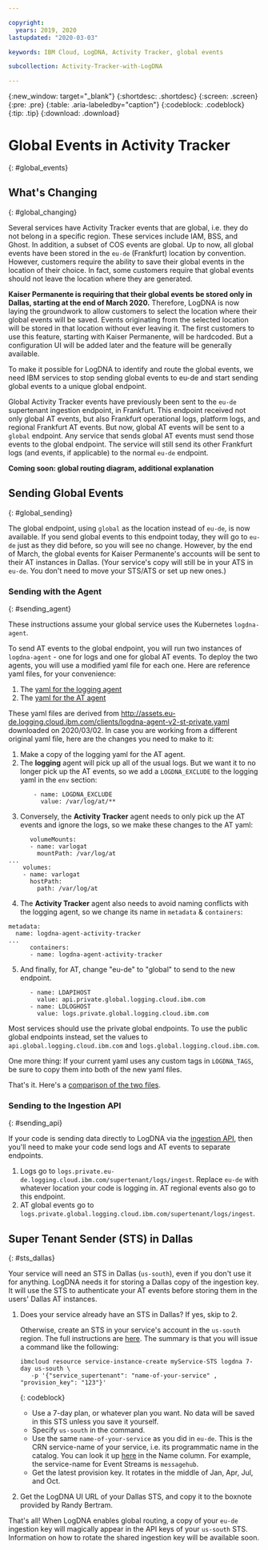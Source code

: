 ```yaml
---

copyright:
  years: 2019, 2020
lastupdated: "2020-03-03"

keywords: IBM Cloud, LogDNA, Activity Tracker, global events

subcollection: Activity-Tracker-with-LogDNA

---
```


{:new_window: target="_blank"}
{:shortdesc: .shortdesc}
{:screen: .screen}
{:pre: .pre}
{:table: .aria-labeledby="caption"}
{:codeblock: .codeblock}
{:tip: .tip}
{:download: .download}

# Global Events in Activity Tracker
{: #global_events}

## What's Changing
{: #global_changing}

Several services have Activity Tracker events that are global, i.e. they do not belong in a specific region. These services include IAM, BSS, and Ghost. In addition, a subset of COS events are global.
Up to now, all global events have been stored in the `eu-de` (Frankfurt) location by convention.
However, customers require the ability to save their global events in the location of their choice.
In fact, some customers require that global events should not leave the location where they are generated.

**Kaiser Permanente is requiring that their global events be stored only in Dallas, starting at the end of March 2020.**
Therefore, LogDNA is now laying the groundwork to allow customers to select the location where their global events will be saved.
Events originating from the selected location will be stored in that location without ever leaving it.
The first customers to use this feature, starting with Kaiser Permanente, will be hardcoded. But a configuration UI will be added later and the feature will be generally available.

To make it possible for LogDNA to identify and route the global events, we need IBM services to stop sending global events to eu-de and start sending global events to a unique global endpoint.

Global Activity Tracker events have previously been sent to the `eu-de` supertenant ingestion endpoint, in Frankfurt. This endpoint received not only global AT events, but also Frankfurt operational logs, platform logs, and regional Frankfurt AT events. But now, global AT events will be sent to a `global` endpoint. Any service that sends global AT events must send those events to the global endpoint. The service will still send its other Frankfurt logs (and events, if applicable) to the normal `eu-de` endpoint.

**Coming soon: global routing diagram, additional explanation**

## Sending Global Events
{: #global_sending}

The global endpoint, using `global` as the location instead of `eu-de`, is now available. If you send global events to this endpoint today, they will go to `eu-de` just as they did before, so you will see no change. However, by the end of March, the global events for Kaiser Permanente's accounts will be sent to their AT instances in Dallas. (Your service's copy will still be in your ATS in `eu-de`. You don't need to move your STS/ATS or set up new ones.)

### Sending with the Agent
{: #sending_agent}

These instructions assume your global service uses the Kubernetes `logdna-agent`.

To send AT events to the global endpoint, you will run two instances of `logdna-agent` - one for logs and one for global AT events. To deploy the two agents, you will use a modified yaml file for each one. Here are reference yaml files, for your convenience:
1. The [yaml for the logging agent](https://github.ibm.com/rbertram/scratch/blob/master/logdna-doc-files/logdna-agent-v2-st-private.yaml)
2. The [yaml for the AT agent](https://github.ibm.com/rbertram/scratch/blob/master/logdna-doc-files/logdna-at-agent-v2-st-private.yaml)

These yaml files are derived from http://assets.eu-de.logging.cloud.ibm.com/clients/logdna-agent-v2-st-private.yaml downloaded on 2020/03/02. In case you are working from a different original yaml file, here are the changes you need to make to it:

1. Make a copy of the logging yaml for the AT agent.
2. The **logging** agent will pick up all of the usual logs. But we want it to no longer pick up the AT events, so we add a `LOGDNA_EXCLUDE` to the logging yaml in the `env` section:
  ```
         - name: LOGDNA_EXCLUDE
           value: /var/log/at/**
  ```
3. Conversely, the **Activity Tracker** agent needs to only pick up the AT events and ignore the logs, so we make these changes to the AT yaml:
  ```
        volumeMounts:
        - name: varlogat
          mountPath: /var/log/at
  ...
      volumes:
      - name: varlogat
        hostPath:
          path: /var/log/at
  ```
4. The **Activity Tracker** agent also needs to avoid naming conflicts with the logging agent, so we change its name in `metadata` & `containers`:
  ```
  metadata:
    name: logdna-agent-activity-tracker
  ...
        containers:
        - name: logdna-agent-activity-tracker
  ```
5. And finally, for AT, change "eu-de" to "global" to send to the new endpoint.
  ```
        - name: LDAPIHOST
          value: api.private.global.logging.cloud.ibm.com
        - name: LDLOGHOST
          value: logs.private.global.logging.cloud.ibm.com
  ```
  Most services should use the private global endpoints. To use the public global endpoints instead, set the values to `api.global.logging.cloud.ibm.com` and `logs.global.logging.cloud.ibm.com`.
  
One more thing: If your current yaml uses any custom tags in `LOGDNA_TAGS`, be sure to copy them into both of the new yaml files.

That's it. Here's a [comparison of the two files](https://github.ibm.com/rbertram/scratch/blob/master/logdna-doc-files/yaml-compare.png).


### Sending to the Ingestion API
{: #sending_api}

If your code is sending data directly to LogDNA via the [ingestion API](https://docs.logdna.com/reference#api), then you'll need to make your code send logs and AT events to separate endpoints.

1. Logs go to `logs.private.eu-de.logging.cloud.ibm.com/supertenant/logs/ingest`. Replace `eu-de` with whatever location your code is logging in. AT regional events also go to this endpoint.
2. AT global events go to `logs.private.global.logging.cloud.ibm.com/supertenant/logs/ingest`.

## Super Tenant Sender (STS) in Dallas
{: #sts_dallas}

Your service will need an STS in Dallas (`us-south`), even if you don't use it for anything. LogDNA needs it for storing a Dallas copy of the ingestion key. It will use the STS to authenticate your AT events before storing them in the users' Dallas AT instances.

1. Does your service already have an STS in Dallas? If yes, skip to 2.

    Otherwise, create an STS in your service's account in the `us-south` region. The full instructions are [here](/docs/services/Activity-Tracker-with-LogDNA/ibm-internal-only?topic=Activity-Tracker-with-LogDNA-enable_st#STS). The summary is that you will issue a command like the following:
    
    ```
    ibmcloud resource service-instance-create myService-STS logdna 7-day us-south \
       -p '{"service_supertenant": "name-of-your-service" , "provision_key": "123"}'
    ```
    {: codeblock}
    
    - Use a 7-day plan, or whatever plan you want. No data will be saved in this STS unless you save it yourself.
    - Specify `us-south` in the command.
    - Use the same `name-of-your-service` as you did in `eu-de`. This is the CRN service-name of your service, i.e. its programmatic name in the catalog. You can look it up [here](http://resource-catalog.bluemix.net/search) in the Name column. For example, the service-name for Event Streams is `messagehub`. 
    - Get the latest provision key. It rotates in the middle of Jan, Apr, Jul, and Oct.
    
2. Get the LogDNA UI URL of your Dallas STS, and copy it to the boxnote provided by Randy Bertram.

That's all! When LogDNA enables global routing, a copy of your `eu-de` ingestion key will magically appear in the API keys of your `us-south` STS. Information on how to rotate the shared ingestion key will be available soon.
